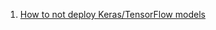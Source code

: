  1. [How to not deploy Keras/TensorFlow models](https://towardsdatascience.com/how-to-not-deploy-keras-tensorflow-models-4fa60b487682)
